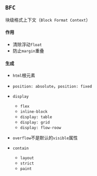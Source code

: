 ## `BFC`
块级格式上下文（`Block Format Context`）

#### 作用
* 清除浮动`float`
* 防止`margin`重叠

#### 生成
* `html`根元素
* `position: absolute`，`position: fixed`
* `display`
  - `flex`
  - `inline-block`
  - `display: table`
  - `display: grid`
  - `display: flow-roow`
    
* `overflow`不是默认的`visible`属性
* `contain`
  - `layout`
  - `strict`
  - `paint`
